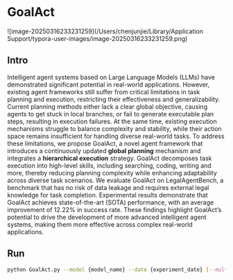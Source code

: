 # GoalAct

![image-20250316233231259](/Users/chenjunjie/Library/Application Support/typora-user-images/image-20250316233231259.png)

## Intro
Intelligent agent systems based on Large Language Models (LLMs) have demonstrated significant potential in real-world applications. However, existing agent frameworks still suffer from critical limitations in task planning and execution, restricting their effectiveness and generalizability. Current planning methods either lack a clear global objective, causing agents to get stuck in local branches, or fail to generate executable plan steps, resulting in execution failures. At the same time, existing execution mechanisms struggle to balance complexity and stability, while their action space remains insufficient for handling diverse real-world tasks. To address these limitations, we propose GoalAct, a novel agent framework that introduces a continuously updated **global planning** mechanism and integrates a **hierarchical execution** strategy. GoalAct decomposes task execution into high-level skills, including searching, coding, writing and more, thereby reducing planning complexity while enhancing adaptability across diverse task scenarios. We evaluate GoalAct on LegalAgentBench, a benchmark that has no risk of data leakage and requires external legal knowledge for task completion. Experimental results demonstrate that GoalAct achieves state-of-the-art (SOTA) performance, with an average improvement of 12.22\% in success rate. These findings highlight GoalAct’s potential to drive the development of more advanced intelligent agent systems, making them more effective across complex real-world applications.

## Run
```bash
python GoalAct.py --model {model_name} --date {experiment_date} [--multi]
```
